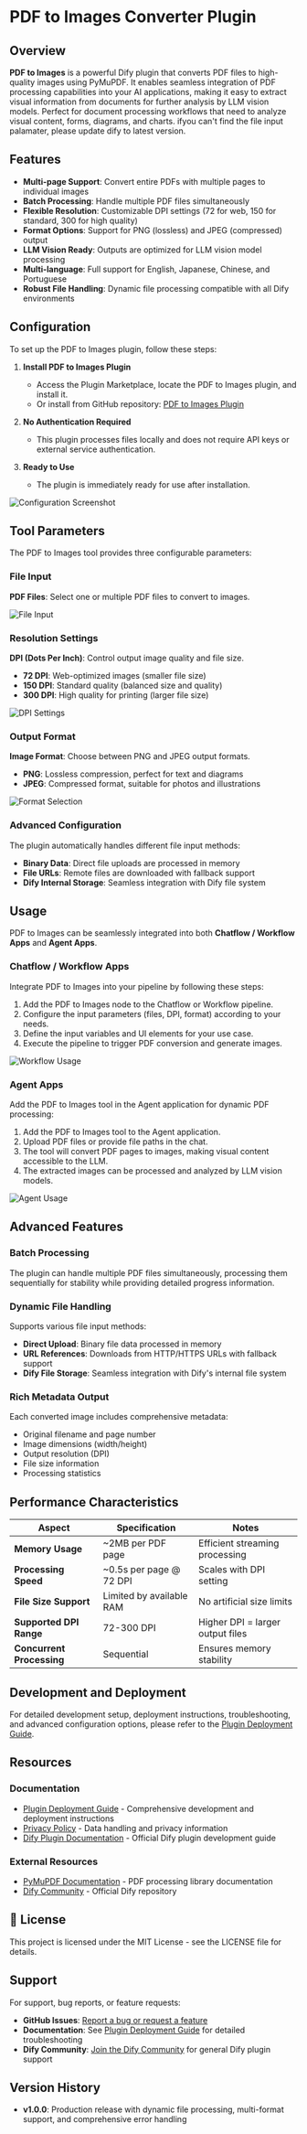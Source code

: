 # PDF to Images Converter Plugin

## Overview

**PDF to Images** is a powerful Dify plugin that converts PDF files to high-quality images using PyMuPDF. It enables seamless integration of PDF processing capabilities into your AI applications, making it easy to extract visual information from documents for further analysis by LLM vision models. Perfect for document processing workflows that need to analyze visual content, forms, diagrams, and charts.
ifyou can't find the file input palamater, please update dify to latest version.

## Features

- **Multi-page Support**: Convert entire PDFs with multiple pages to individual images
- **Batch Processing**: Handle multiple PDF files simultaneously  
- **Flexible Resolution**: Customizable DPI settings (72 for web, 150 for standard, 300 for high quality)
- **Format Options**: Support for PNG (lossless) and JPEG (compressed) output
- **LLM Vision Ready**: Outputs are optimized for LLM vision model processing
- **Multi-language**: Full support for English, Japanese, Chinese, and Portuguese
- **Robust File Handling**: Dynamic file processing compatible with all Dify environments

## Configuration

To set up the PDF to Images plugin, follow these steps:

1. **Install PDF to Images Plugin**
   - Access the Plugin Marketplace, locate the PDF to Images plugin, and install it.
   - Or install from GitHub repository: [PDF to Images Plugin](https://github.com/aToy0m0/dify-customplugin_pdf-to-images)

2. **No Authentication Required**
   - This plugin processes files locally and does not require API keys or external service authentication.

3. **Ready to Use**
   - The plugin is immediately ready for use after installation.

![Configuration Screenshot](./_assets/pdf-to-images-config.png)

## Tool Parameters

The PDF to Images tool provides three configurable parameters:

### File Input

**PDF Files**: Select one or multiple PDF files to convert to images.

![File Input](./_assets/pdf-to-images-files.png)

### Resolution Settings

**DPI (Dots Per Inch)**: Control output image quality and file size.
- **72 DPI**: Web-optimized images (smaller file size)
- **150 DPI**: Standard quality (balanced size and quality)  
- **300 DPI**: High quality for printing (larger file size)

![DPI Settings](./_assets/pdf-to-images-dpi.png)

### Output Format

**Image Format**: Choose between PNG and JPEG output formats.
- **PNG**: Lossless compression, perfect for text and diagrams
- **JPEG**: Compressed format, suitable for photos and illustrations

![Format Selection](./_assets/pdf-to-images-format.png)

### Advanced Configuration

The plugin automatically handles different file input methods:
- **Binary Data**: Direct file uploads are processed in memory
- **File URLs**: Remote files are downloaded with fallback support
- **Dify Internal Storage**: Seamless integration with Dify file system

## Usage

PDF to Images can be seamlessly integrated into both **Chatflow / Workflow Apps** and **Agent Apps**.

### Chatflow / Workflow Apps

Integrate PDF to Images into your pipeline by following these steps:

1. Add the PDF to Images node to the Chatflow or Workflow pipeline.
2. Configure the input parameters (files, DPI, format) according to your needs.
3. Define the input variables and UI elements for your use case.
4. Execute the pipeline to trigger PDF conversion and generate images.

![Workflow Usage](./_assets/pdf-to-images-workflow.png)

### Agent Apps

Add the PDF to Images tool in the Agent application for dynamic PDF processing:

1. Add the PDF to Images tool to the Agent application.
2. Upload PDF files or provide file paths in the chat.
3. The tool will convert PDF pages to images, making visual content accessible to the LLM.
4. The extracted images can be processed and analyzed by LLM vision models.

![Agent Usage](./_assets/pdf-to-images-agent.png)

## Advanced Features

### Batch Processing
The plugin can handle multiple PDF files simultaneously, processing them sequentially for stability while providing detailed progress information.

### Dynamic File Handling
Supports various file input methods:
- **Direct Upload**: Binary file data processed in memory
- **URL References**: Downloads from HTTP/HTTPS URLs with fallback support
- **Dify File Storage**: Seamless integration with Dify's internal file system

### Rich Metadata Output
Each converted image includes comprehensive metadata:
- Original filename and page number
- Image dimensions (width/height)
- Output resolution (DPI)
- File size information
- Processing statistics

## Performance Characteristics

| Aspect | Specification | Notes |
|--------|---------------|-------|
| **Memory Usage** | ~2MB per PDF page | Efficient streaming processing |
| **Processing Speed** | ~0.5s per page @ 72 DPI | Scales with DPI setting |
| **File Size Support** | Limited by available RAM | No artificial size limits |
| **Supported DPI Range** | 72-300 DPI | Higher DPI = larger output files |
| **Concurrent Processing** | Sequential | Ensures memory stability |

## Development and Deployment

For detailed development setup, deployment instructions, troubleshooting, and advanced configuration options, please refer to the [Plugin Deployment Guide](PLUGIN_DEPLOYMENT_GUIDE.md).


## Resources

### Documentation
- [Plugin Deployment Guide](PLUGIN_DEPLOYMENT_GUIDE.md) - Comprehensive development and deployment instructions
- [Privacy Policy](PRIVACY.md) - Data handling and privacy information
- [Dify Plugin Documentation](https://docs.dify.ai/plugins) - Official Dify plugin development guide

### External Resources
- [PyMuPDF Documentation](https://pymupdf.readthedocs.io/) - PDF processing library documentation
- [Dify Community](https://github.com/langgenius/dify) - Official Dify repository

## 📄 License

This project is licensed under the MIT License - see the LICENSE file for details.

## Support

For support, bug reports, or feature requests:

- **GitHub Issues**: [Report a bug or request a feature](https://github.com/aToy0m0/dify-customplugin_pdf-to-images/issues)
- **Documentation**: See [Plugin Deployment Guide](PLUGIN_DEPLOYMENT_GUIDE.md) for detailed troubleshooting
- **Dify Community**: [Join the Dify Community](https://github.com/langgenius/dify) for general Dify plugin support

## Version History

- **v1.0.0**: Production release with dynamic file processing, multi-format support, and comprehensive error handling



